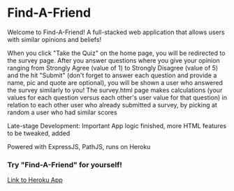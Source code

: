# Find-A-Friend

Welcome to Find-A-Friend! A full-stacked web application that allows users with similar opinions and beliefs!

When you click "Take the Quiz" on the home page, you will be redirected to the survey page. After you answer questions where you give your opinion ranging from Strongly Agree (value of 1) to Strongly Disagree (value of 5) and the hit "Submit" (don't forget to answer each question and provide a name, pic and quote are optional), you will be shown a user who answered the survey similarly to you! The survey.html page makes calculations (your values for each question versus each other's user value for that question) in relation to each other user who already submitted a survey, by picking at random a user who had similar scores

Late-stage Development: Important App logic finished, more HTML features to be tweaked, added

Powered with ExpressJS, PathJS, runs on Heroku

### Try "Find-A-Friend" for yourself!

[Link to Heroku App](https://shrouded-refuge-14461.herokuapp.com/)
